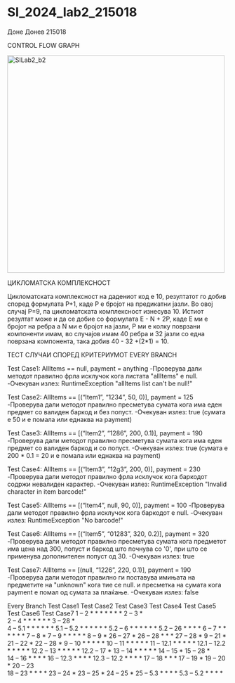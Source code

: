# SI_2024_lab2_215018
Доне Донев 215018

CONTROL FLOW GRAPH

<img width="495" alt="SILab2_b2" src="https://github.com/DoneDonev/SI_2024_lab2_215018/assets/108617879/ed8fd450-835f-4734-b843-3231101899c4">




ЦИКЛОМАТСКА КОМПЛЕКСНОСТ

Цикломатската комплексност на дадениот код е 10, резултатот го добив според формулата P+1, каде P е бројот на предикатни јазли. Во овој случај P=9, па цикломатската комплексност изнесува 10.
Истиот резултат може и да се добие со формулата E - N + 2P, каде E ми е бројот на ребра a N ми е бројот на јазли, P ми е колку поврзани компоненти имам, во случајов имам 40 ребра и 32 јазли
со една поврзана компонента, така добив 40 - 32 +(2*1) = 10.



ТЕСТ СЛУЧАИ СПОРЕД КРИТЕРИУМОТ EVERY BRANCH

Test Case1: AllItems == null, payment = anything
 -Проверува дали методот правилно фрла исклучок кога листата "allItems" е null.
 -Очекуван излез: RuntimeException "allItems list can't be null!"

Test Case2: AllItems == [(“Item1”, “1234”, 50, 0)], payment = 125
 -Проверува дали методот правилно пресметува сумата кога има еден предмет со валиден баркод и без попуст.
 -Очекуван излез: true (сумата е 50 и е помала или еднаква на payment)

Test Case3: AllItems == [(“Item2”, “1286”, 200, 0.1)], payment = 190
 -Проверува дали методот правилно пресметува сумата кога има еден предмет со валиден баркод и со попуст.
 -Очекуван излез: true (сумата е 200 * 0.1 = 20 и е помала или еднаква на payment)

Test Case4: AllItems == [(“Item3”, “12g3”, 200, 0)], payment = 230
 -Проверува дали методот правилно фрла исклучок кога баркодот содржи невалиден карактер.
 -Очекуван излез: RuntimeException "Invalid character in item barcode!"

Test Case5: AllItems == [(“Item4”, null, 90, 0)], payment = 100
 -Проверува дали методот правилно фрла исклучок кога баркодот е null.
 -Очекуван излез: RuntimeException "No barcode!"

Test Case6: AllItems == [(“Item5”, “01283”, 320, 0.2)], payment = 320
 -Проверува дали методот правилно пресметува сумата кога предметот има цена над 300, 
  попуст и баркод што почнува со '0', при што се применува дополнителен попуст од 30.
 -Очекуван излез: true

Test Case7: AllItems == [(null, “1226”, 220, 0.1)],  payment = 190
 -Проверува дали методот правилно ги поставува имињата на предметите на "unknown" кога тие се null.
  и пресметка на сумата кога payment е помал од сумата за плаќање.
 -Очекуван излез: false

Every Branch		Test Case1		Test Case2		Test Case3		Test Case4		Test Case5		Test Case6		Test Case7
1 – 2			*			*			*			*			*			*			*
2 – 3			*			
2 – 4						*			*			*			*			*			*
3 – 28			*										
4 – 5.1						*			*			*			*			*			*
5.1 – 5.2					*			*			*			*			*			*
5.2 – 6						*			*			*			*			*			*
5.2 – 26					*			*									*			*
6 – 7						*			*			*			*			*			*
7 – 8																					*
7 – 9						*			*			*			*			*
8 – 9																					*
26 – 27																					*
26 – 28						*			*									*
27 – 28																					*
9 – 21															*
21 – 22															*
22 – 28															*
9 – 10						*			*			*						*			*
10 – 11						*			*			*						*			*
11 – 12.1					*			*			*						*			*
12.1 – 12.2					*			*			*						*			*
12.2 – 13					*			*			*						*			*
12.2 – 17																				*
13 – 14						*			*			*						*			*
14 – 15												*
15 – 28												*						
14 – 16						*			*									*			*
16 – 12.3					*			*									*			*
12.3 – 12.2					*			*									*			*
17 – 18									*									*			*
17 – 19						*
19 – 20						*
20 – 23																					
18 – 23						*			*									*			*
23 – 24																		*
23 – 25									*
24 – 25																		*
25 – 5.3					*			*									*			*
5.3 – 5.2					*			*									*			*
